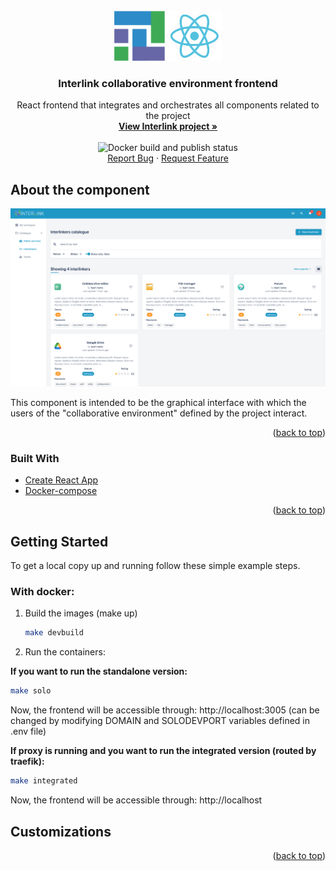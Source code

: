 <div id="top"></div>

<!-- PROJECT LOGO -->
<br />
<div align="center">
  <a href="https://github.com/interlink-project/frontend">
    <img src="images/logo.png" alt="Logo" width="172" height="80">
  </a>

  <h3 align="center">Interlink collaborative environment frontend</h3>

  <p align="center">
    React frontend that integrates and orchestrates all components related to the project
    <br />
    <a href="https://interlink-project.eu/"><strong>View Interlink project »</strong></a>
    <br />
    <br />
    <img src="https://github.com/interlink-project/frontend/actions/workflows/build-and-publish-docker.yml/badge.svg" alt="Docker build and publish status"></img>
    <br />
    <a href="https://github.com/interlink-project/frontend/issues">Report Bug</a>
    ·
    <a href="https://github.com/interlink-project/frontend/issues">Request Feature</a>
  </p>
</div>


<!-- ABOUT THE COMPONENT -->
## About the component

![Screen Shot](images/screenshot.png)

This component is intended to be the graphical interface with which the users of the "collaborative environment" defined by the project interact.

<p align="right">(<a href="#top">back to top</a>)</p>



### Built With
* [Create React App](https://create-react-app.dev/)
* [Docker-compose](https://docs.docker.com/compose/)

<p align="right">(<a href="#top">back to top</a>)</p>



<!-- GETTING STARTED -->
## Getting Started

To get a local copy up and running follow these simple example steps.

### With docker:
1. Build the images (make up)
   ```sh
   make devbuild
   ```
2. Run the containers:
  
  **If you want to run the standalone version:**
   ```sh
   make solo
   ```
   Now, the frontend will be accessible through: http://localhost:3005 (can be changed by modifying DOMAIN and SOLODEVPORT variables defined in .env file)
   
   **If proxy is running and you want to run the integrated version (routed by traefik):**
   ```sh
   make integrated
   ```
   Now, the frontend will be accessible through: http://localhost

<!-- GETTING STARTED -->
## Customizations

<p align="right">(<a href="#top">back to top</a>)</p>